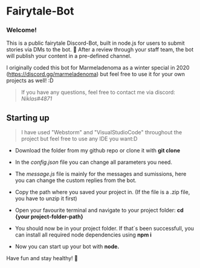 # Fairytale-Bot

### Welcome!
This is a public fairytale Discord-Bot, built in node.js for users to submit stories via DMs to the bot.  🧚
After a review through your staff team, the bot will publish your content in a pre-defined channel.

I originally coded this bot for Marmeladenoma as a winter special in 2020 (https://discord.gg/marmeladenoma) but feel free to use it for your own projects as well! :D


> If you have any questions, feel free to contact me via discord: *Niklas#4871*


## Starting up
> I have used "Webstorm" and "VisualStudioCode" throughout the project but feel free to use any IDE you want:D
- Download the folder from my github repo or clone it with **git clone**
- In the *config.json* file you can change all parameters you need.
- The *message.js* file is mainly for the messages and sumissions, here you can change the custom replies from the bot.
  
- Copy the path where you saved your project in. (If the file is a .zip file, you have to unzip it first)
- Open your favourite terminal and navigate to your project folder:
  **cd {your project-folder-path}**
- You should now be in your project folder. If that´s been successfull, you can install all required node dependencies using
  **npm i**
- Now you can start up your bot with **node.**

Have fun and stay healthy! 🤩
